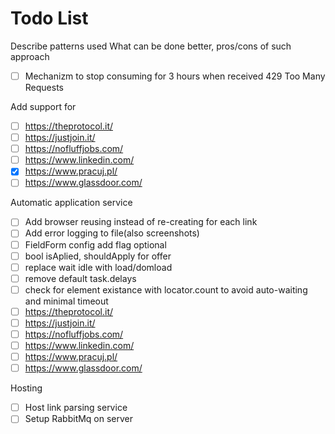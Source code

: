 # Todo List
Describe patterns used
What can be done better, pros/cons of such approach
- [ ] Mechanizm to stop consuming for 3 hours when received 429 Too Many Requests

Add support for
- [ ] https://theprotocol.it/
- [ ] https://justjoin.it/
- [ ] https://nofluffjobs.com/
- [ ] https://www.linkedin.com/
- [x] https://www.pracuj.pl/
- [ ] https://www.glassdoor.com/
      
Automatic application service
- [ ] Add browser reusing instead of re-creating for each link
- [ ] Add error logging to file(also screenshots)
- [ ] FieldForm config add flag optional
- [ ] bool isAplied, shouldApply for offer
- [ ] replace wait idle with load/domload
- [ ] remove default task.delays
- [ ] check for element existance with locator.count to avoid auto-waiting and minimal timeout
- [ ] https://theprotocol.it/
- [ ] https://justjoin.it/
- [ ] https://nofluffjobs.com/
- [ ] https://www.linkedin.com/
- [ ] https://www.pracuj.pl/
- [ ] https://www.glassdoor.com/

Hosting
- [ ] Host link parsing service
- [ ] Setup RabbitMq on server
